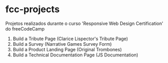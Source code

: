 # fcc-projects
Projetos realizados durante o curso 'Responsive Web Design Certification' do freeCodeCamp

1. Build a Tribute Page (Clarice Lispector's Tribute Page)
2. Build a Survey  (Narrative Games Survey Form)
3. Build a Product Landing Page (Original Trombones) 
4. Build a Technical Documentation Page (JS Documentation)
